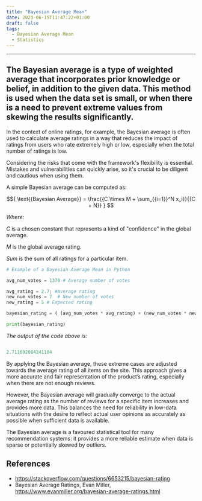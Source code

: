 ```yaml
---
title: "Bayesian Average Mean"
date: 2023-06-15T11:47:22+01:00
draft: false
tags:
  - Bayesian Average Mean
  - Statistics
---
```

---


## The Bayesian average is a type of weighted average that incorporates prior knowledge or belief, in addition to the given data. This method is used when the data set is small, or when there is a need to prevent extreme values from skewing the results significantly.

In the context of online ratings, for example, the Bayesian average is often used to calculate average ratings in a way that reduces the impact of ratings from users who rate extremely high or low, especially when the total number of ratings is low.

Considering the risks that come with the framework's flexibility is essential. Mistakes and vulnerabilities can quickly arise, so it's crucial to be diligent and cautious when using them.

A simple Bayesian average can be computed as:

$${
\text{{Bayesian Average}} = \frac{{C \times M + \sum_{{i=1}}^N x_i}}{{C + N}}
}
$$


_Where:_

_C_ is a chosen constant that represents a kind of "confidence" in the global average.

_M_ is the global average rating.

_Sum_ is the sum of all ratings for a particular item.


```python
# Example of a Bayesian Average Mean in Python

avg_num_votes = 1370 # Average number of votes

avg_rating = 2.7; #Average rating
new_num_votes = 7  # New number of votes
new_rating = 5 # Expected rating

bayesian_rating = ( (avg_num_votes * avg_rating) + (new_num_votes * new_rating) ) / (avg_num_votes + new_num_votes)

print(bayesian_rating)

```
_The output of the code above is:_

```python

2.711692084241104

```

By applying the Bayesian average, these extreme cases are adjusted towards the average rating of all items on the site. This approach gives a more accurate and fair representation of the product’s rating, especially when there are not enough reviews.

However, the Bayesian average will gradually converge to the actual average rating as the number of reviews for a specific item increases and provides more data. This balances the need for reliability in low-data situations with the desire to reflect actual user opinions as accurately as possible when sufficient data is available.

The Bayesian average is a favoured statistical tool for many recommendation systems: it provides a more reliable estimate when data is sparse or potentially skewed by outliers.


## References
- https://stackoverflow.com/questions/6653215/bayesian-rating
- Bayesian Average Ratings, Evan Miller, https://www.evanmiller.org/bayesian-average-ratings.html
